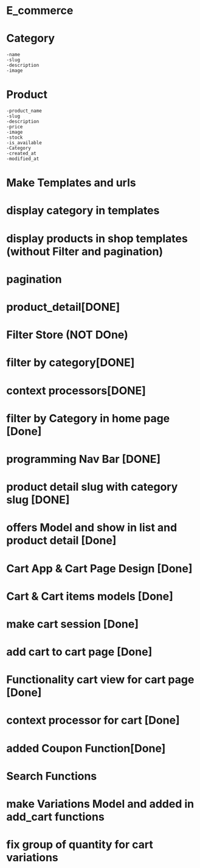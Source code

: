 # E_commerce
# Category
    -name
    -slug
    -description
    -image
# Product
    -product_name
    -slug
    -description
    -price
    -image
    -stock
    -is_available
    -Category
    -created_at
    -modified_at    
# Make Templates and urls
# display category in templates
# display products in shop templates (without Filter and pagination)   
# pagination 
# product_detail[DONE]
# Filter Store (NOT DOne)
# filter by category[DONE]
# context processors[DONE]
# filter by Category in home page [Done]
# programming Nav Bar [DONE]
# product detail slug with category slug [DONE]
# offers Model and show in list and product detail [Done]
# Cart App & Cart Page Design [Done]
# Cart & Cart items models [Done]
# make cart session [Done]
# add cart to cart page [Done]
# Functionality cart view for cart page [Done]
# context processor for cart [Done]
# added Coupon Function[Done] 
# Search Functions
# make Variations Model and added in add_cart functions
# fix group of quantity for cart variations
